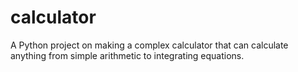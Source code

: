 # calculator
A Python project on making a complex calculator that can calculate anything from simple arithmetic to integrating equations.
